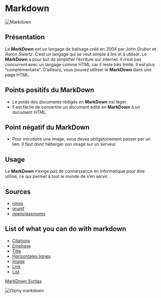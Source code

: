 # **Markdown** 

![Markdown](https://upload.wikimedia.org/wikipedia/commons/thumb/4/48/Markdown-mark.svg/1200px-Markdown-mark.svg.png) 


## Présentation ##

Le **MarkDown** est un langage de balisage créé en 2004 par *John Gruber* et *Aaron Swartz*. C’est un langage qui se veut simple à lire et à utiliser. Le **MarkDown** a pour but de simplifier l’écriture sur internet. Il n’est pas concurrent avec un langage comme HTML car il reste très limité. Il est plus “complémentaire”. D’ailleurs, vous pouvez utiliser le **MarkDown** dans une page HTML.

## Points positifs du MarkDown ##

* Le poids des documents rédigés en **MarkDown** est léger.
* Il est facile de convertire un document édité en **MarkDown** à un document HTML.

## Point négatif du MarkDown ##

* Pour introduire une image, vous devez obligatoirement passer par un lien. Il faut donc héberger son image sur un serveur

## Usage ##

Le **MarkDown** n’exige pas de connaissance en informatique pour être utilisé, ce qui permet à tout le monde de s’en servir.

## Sources ##

* [ionos](https://www.ionos.fr/digitalguide/sites-internet/developpement-web/markdown/)
* [grumf](http://www.grumf.net/blog/quest-ce-que-le-markdown/)
* [openclassrooms](https://openclassrooms.com/fr/courses/1304236-redigez-en-markdown)


## List of what you can do with markdown

* [Citations](https://lucidar.me/fr/markdown/markdown-blockquotes/) 
* [Emphase](https://lucidar.me/fr/markdown/markdown-emphasis/) 
* [Title](https://lucidar.me/fr/markdown/markdown-headings/) 
* [Horizontales lignes](https://lucidar.me/fr/markdown/markdown-horizontal-lines/)
* [Image](https://lucidar.me/fr/markdown/markdown-images/) 
* [Link](https://lucidar.me/fr/markdown/markdown-links/) 
* [List](https://lucidar.me/fr/markdown/markdown-lists/) 

[MarkDown Syntax](https://github.com/Abderzorai/exercice-markdown/blob/master/markDownSyntax.md)



![Giphy markdown](https://media0.giphy.com/media/3ohs7Ns2UQYJWPi9WM/giphy.gif?cid=ecf05e47scjwqq9lrb4fmryuvj8eqz3jqdq3ibbnblf4fpxy&rid=giphy.gif)
